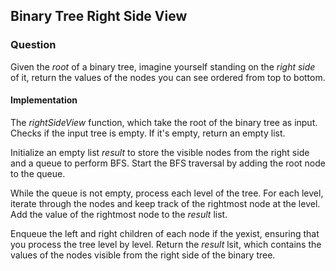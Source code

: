 ## Binary Tree Right Side View

### Question

Given the *root* of a binary tree, imagine yourself standing on the *right side* of it, return the values of the nodes you can see ordered from top to bottom.

#### Implementation

The *rightSideView* function, which take the root of the binary tree as input. Checks if the input tree is empty. If it's empty, return an empty list.

Initialize an empty list *result* to store the visible nodes from the right side and a queue to perform BFS. Start the BFS traversal by adding the root node to the queue.

While the queue is not empty, process each level of the tree. For each level, iterate through the nodes and keep track of the rightmost node at the level. Add the value of the rightmost node to the *result* list.

Enqueue the left and right children of each node if the yexist, ensuring that you process the tree level by level. Return the *result* lsit, which contains the values of the nodes visible from the right side of the binary tree.